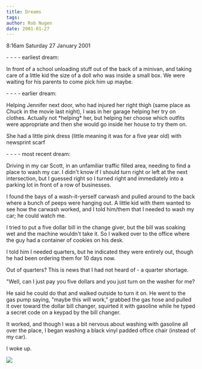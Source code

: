 ```yaml
---
title: Dreams
tags: 
author: Rob Nugen
date: 2001-01-27
---
```


<p class=date>8:16am Saturday 27 January 2001</p>

<p>- - - - earliest dream:</p>

<p class=dream>In front of a school unloading stuff
out of the back of a minivan, and taking care of a
little kid the size of a doll who was inside a small
box.  We were waiting for his parents to come pick him
up maybe.</p>

<p>- - - - earlier dream:</p>

<p class=dream>Helping Jennifer next door, who had
injured her right thigh (same place as Chuck in the
movie last night), I was in her garage helping her try
on clothes.  Actually not *helping* her, but helping
her choose which outfits were appropriate and then she
would go inside her house to try them on.</p>

<p class=dream>She had a little pink dress (little
meaning it was for a five year old) with newsprint
scarf</p>

<p>- - - - most recent dream:</p>

<p class=dream>Driving in my car Scott, in an
unfamiliar traffic filled area, needing to find a
place to wash my car.  I didn't know if I should turn
right or left at the next intersection, but I guessed
right so I turned right and immediately into a parking
lot in front of a row of businesses.</p>

<p class=dream>I found the bays of a wash-it-yerself
carwash and pulled around to the back where a bunch of
peeps were hanging out.  A little kid with them wanted
to see how the carwash worked, and I told him/them
that I needed to wash my car; he could watch me.</p>

<p class=dream>I tried to put a five dollar bill in
the change giver, but the bill was soaking wet and the
machine wouldn't take it.  So I walked over to the
office where the guy had a container of cookies on his
desk.</p>

<p class=dream>I told him I needed quarters, but he
indicated they were entirely out, though he had been
ordering them for 10 days now.</p>

<p class=dream>Out of quarters?  This is news that I
had not heard of - a quarter shortage.</p>

<p class=dream>"Well, can I just pay you five dollars
and you just turn on the washer for me?</p>

<p class=dream>He said he could do that and walked
outside to turn it on.  He went to the gas pump
saying, "maybe this will work," grabbed the gas hose
and pulled it over toward the dollar bill changer,
squirted it with gasoline while he typed a secret code
on a keypad by the bill changer.</p>

<p class=dream>It worked, and though I was a bit
nervous about washing with gasoline all over the
place, I began washing a black vinyl padded office
chair (instead of my car).</p>

<p>I woke up.</p>

<p><img src="/images/rob/wL-ROB.gif"/></p>
